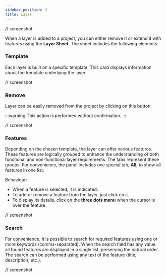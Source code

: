 ```yaml
---
sidebar_position: 2
title: Layer
---
```


// screenshot

When a layer is added to a project, you can either remove it or extend it with features using the **Layer Sheet**.
The sheet includes the following elements:

### Template

Each layer is built on a specific template. This card displays information about the template underlying the layer.

// screenshot

### Remove

Layer can be easily removed from the project by clicking on this button.

:::warning
This action is performed without confirmation.
:::

// screenshot

### Features

Depending on the chosen template, the layer can offer various features.
These features are logically grouped to enhance the understanding of both functional and non-functional layer requirements.
The tabs represent these groups. For convenience, the panel includes one special tab, **All**, to show all features in one list.

Behaviour:

- When a feature is selected, it is indicated.
- To add or remove a feature from the layer, just click on it.
- To display its details, click on the **three dots menu** when the cursor is over the feature.

// screenshot

### Search

For convenience, it is possible to search for required features using one or more keywords (comma-separated).
When the search field has any value, all found features are displayed in a single list, preserving the natural order.
The search can be performed using any text of the feature (title, description, etc.).

// screenshot
